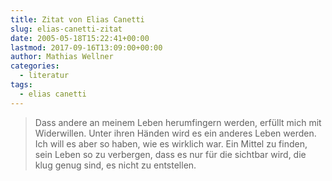 ```yaml
---
title: Zitat von Elias Canetti
slug: elias-canetti-zitat
date: 2005-05-18T15:22:41+00:00
lastmod: 2017-09-16T13:09:00+00:00
author: Mathias Wellner
categories:
  - literatur
tags:
  - elias canetti
---
```

<blockquote class="blockquote">
Dass andere an meinem Leben herumfingern werden, erfüllt mich mit Widerwillen. Unter ihren Händen wird es ein anderes Leben werden. Ich will es aber so haben, wie es wirklich war. Ein Mittel zu finden, sein Leben so zu verbergen, dass es nur für die sichtbar wird, die klug genug sind, es nicht zu entstellen.
</blockquote>